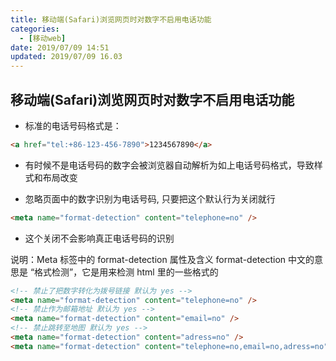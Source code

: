 ```yaml
---
title: 移动端(Safari)浏览网页时对数字不启用电话功能
categories:
  - [移动web]
date: 2019/07/09 14:51
updated: 2019/07/09 16.03
---
```


## 移动端(Safari)浏览网页时对数字不启用电话功能

- 标准的电话号码格式是：

```html
<a href="tel:+86-123-456-7890">1234567890</a>
```

- 有时候不是电话号码的数字会被浏览器自动解析为如上电话号码格式，导致样式和布局改变

- 忽略页面中的数字识别为电话号码, 只要把这个默认行为关闭就行

```html
<meta name="format-detection" content="telephone=no" />
```

- 这个关闭不会影响真正电话号码的识别

说明：Meta 标签中的 format-detection 属性及含义
format-detection 中文的意思是 “格式检测”，它是用来检测 html 里的一些格式的

```html
<!-- 禁止了把数字转化为拨号链接 默认为 yes -->
<meta name="format-detection" content="telephone=no" />
<!-- 禁止作为邮箱地址 默认为 yes -->
<meta name="format-detection" content="email=no" />
<!-- 禁止跳转至地图 默认为 yes -->
<meta name="format-detection" content="adress=no" />
<meta name="format-detection" content="telephone=no,email=no,adress=no" />
```
